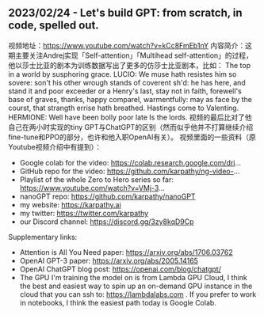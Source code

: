 
## 2023/02/24 - Let's build GPT: from scratch, in code, spelled out.

视频地址：https://www.youtube.com/watch?v=kCc8FmEb1nY
内容简介：这期主要关注Andrej实现「Self-attention」「Multihead self-attention」的过程，他以莎士比亚的剧本为训练数据写出了更多的仿莎士比亚剧本，比如：
The top in a world by susphoring grace. 
LUCIO: We muse hath resistes him so sovere: son't his other wrough stands of coverent sh'd: he has here, and stand it and poor exceeder or a Henry's last, stay not in faith, forewell's base of graves, thanks, happy comparel, warmentfully: may as face by the courst, that strangth errise hath breathed. Hastings come to 
Valenting. HERMIONE: Well have been bolly poor late Is the lords.
视频的最后比对了他自己在两小时实现的tiny GPT与ChatGPT的区别（然而似乎他并不打算继续介绍fine-tune和PPO的部分，也许和他入职OpenAI有关）。
视频里面的一些资料（原Youtube视频介绍中有提到）：
- Google colab for the video: https://colab.research.google.com/dri...
- GitHub repo for the video: https://github.com/karpathy/ng-video-...
- Playlist of the whole Zero to Hero series so far: https://www.youtube.com/watch?v=VMj-3...
- nanoGPT repo: https://github.com/karpathy/nanoGPT
- my website: https://karpathy.ai
- my twitter: https://twitter.com/karpathy
- our Discord channel: https://discord.gg/3zy8kqD9Cp

Supplementary links:
- Attention is All You Need paper: https://arxiv.org/abs/1706.03762
- OpenAI GPT-3 paper: https://arxiv.org/abs/2005.14165 
- OpenAI ChatGPT blog post: https://openai.com/blog/chatgpt/
- The GPU I'm training the model on is from Lambda GPU Cloud, I think the best and easiest way to spin up an on-demand GPU instance in the cloud that you can ssh to: https://lambdalabs.com . If you prefer to work in notebooks, I think the easiest path today is Google Colab.
